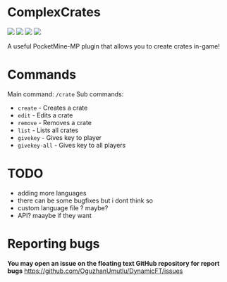 # ComplexCrates
[![](https://poggit.pmmp.io/shield.state/ComplexCrates)](https://poggit.pmmp.io/p/ComplexCrates)
[![](https://poggit.pmmp.io/shield.api/ComplexCrates)](https://poggit.pmmp.io/p/ComplexCrates)
[![](https://poggit.pmmp.io/shield.dl.total/ComplexCrates)](https://poggit.pmmp.io/p/ComplexCrates)
[![](https://poggit.pmmp.io/shield.dl/ComplexCrates)](https://poggit.pmmp.io/p/ComplexCrates)

A useful PocketMine-MP plugin that allows you to create crates in-game!

# Commands
Main command: `/crate`
Sub commands:
- `create` - Creates a crate
- `edit` - Edits a crate
- `remove` - Removes a crate
- `list` - Lists all crates
- `givekey` - Gives key to player
- `givekey-all` - Gives key to all players

# TODO
- adding more languages
- there can be some bugfixes but i dont think so
- custom language file ? maybe?
- API? maaybe if they want

# Reporting bugs
**You may open an issue on the floating text GitHub repository for report bugs**
https://github.com/OguzhanUmutlu/DynamicFT/issues
